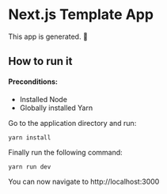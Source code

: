 # Next.js Template App

This app is generated. 
:robot: 

## How to run it
#### Preconditions:

- Installed Node
- Globally installed Yarn

Go to the application directory and run:
```
yarn install
```
Finally run the following command:
```
yarn run dev
```
You can now navigate to http://localhost:3000